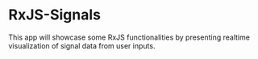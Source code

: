 # RxJS-Signals
This app will showcase some RxJS functionalities by presenting realtime visualization of signal data from user inputs.
